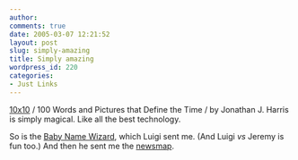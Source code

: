 ```yaml
---
author:
comments: true
date: 2005-03-07 12:21:52
layout: post
slug: simply-amazing
title: Simply amazing
wordpress_id: 220
categories:
- Just Links
---
```


[10x10](http://www.tenbyten.org/10x10.html) / 100 Words and Pictures that Define the Time / by Jonathan J. Harris is simply magical. Like all the best technology.

So is the [Baby Name Wizard](http://babynamewizard.com/namevoyager/lnv0105.html), which Luigi sent me. (And Luigi  _vs_ Jeremy is fun too.) And then he sent me the [newsmap](http://www.marumushi.com/apps/newsmap/newsmap.cfm).

